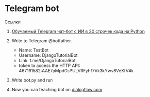 # Telegram bot

Ссылки
1. [Обучаемый Telegram чат-бот с ИИ в 30 строчек кода на Python](https://habrahabr.ru/post/346606/)


1. Write to Telegram @botfather.
    - Name: TestBot
    - Username: DjangoTutorialBot
    - Link: t.me/DjangoTutorialBot
    - token to access the HTTP API: 467191582:AAE7pMpdGsPULVRFyhf7Vk3kYwv8VeXfV4k
2. Write bot.py and run
3. Now you can teaching bot on [dialogflow.com](https://dialogflow.com)
